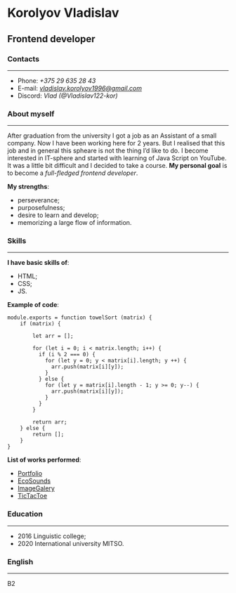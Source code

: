 # **Korolyov Vladislav**
## Frontend developer

### **Contacts**
___
* Phone: *+375 29 635 28 43*
* E-mail: *vladislav.korolyov1996@gmail.com*
* Discord: *Vlad (@Vladislav122-kor)*

### **About myself**
---
After graduation from the university I got a job as an Assistant of a small company. Now I have been working here for 2 years. But I realised that this job and in general this spheare is not the thing I’d like to do. I become interested in IT-sphere and started with learning of Java Script on YouTube. It was a little bit difficult and I decided to take a course.
**My personal goal** is to become a *full-fledged frontend developer*.

**My strengths**: 
* perseverance;
* purposefulness;
* desire to learn and develop;
* memorizing a large flow of information.

### **Skills**
___
**I have basic skills of**:
* HTML;
* CSS;
* JS.

**Example of code**:
```
module.exports = function towelSort (matrix) {
    if (matrix) {

        let arr = [];
    
        for (let i = 0; i < matrix.length; i++) {
          if (i % 2 === 0) {
            for (let y = 0; y < matrix[i].length; y ++) {
              arr.push(matrix[i][y]);
            }
          } else {
            for (let y = matrix[i].length - 1; y >= 0; y--) {
              arr.push(matrix[i][y]);
            }
          }
        }
    
        return arr;
    } else {
        return [];
    }
}
```

**List of works performed**:
* [Portfolio](https://rolling-scopes-school.github.io/vladislav122-kor-JSFEPRESCHOOL/portfolio/)
* [EcoSounds](https://rolling-scopes-school.github.io/vladislav122-kor-JSFEPRESCHOOL/js30/#1/)
* [ImageGalery](https://rolling-scopes-school.github.io/vladislav122-kor-JSFEPRESCHOOL/js30-part2/)
* [TicTacToe](https://rolling-scopes-school.github.io/vladislav122-kor-JSFEPRESCHOOL/js30-part3/)

### **Education**
___
* 2016 Linguistic college;
* 2020 International university MITSO.

### **English**
___
B2